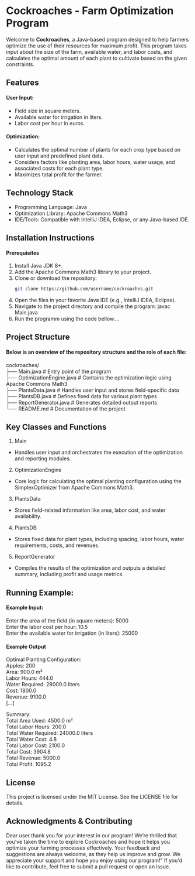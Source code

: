 # Cockroaches - Farm Optimization Program

Welcome to **Cockroaches**, a Java-based program designed to help farmers optimize the use of their resources for maximum profit. This program takes input about the size of the farm, available water, and labor costs, and calculates the optimal amount of each plant to cultivate based on the given constraints.

## Features
#### User Input:

- Field size in square meters.
- Available water for irrigation in liters.
- Labor cost per hour in euros.
#### Optimization:
- Calculates the optimal number of plants for each crop type based on user input and predefined plant data.
- Considers factors like planting area, labor hours, water usage, and associated costs for each plant type.
- Maximizes total profit for the farmer.

## Technology Stack
- Programming Language: Java
- Optimization Library: Apache Commons Math3
- IDE/Tools: Compatible with IntelliJ IDEA, Eclipse, or any Java-based IDE.
  

## Installation Instructions
#### Prerequisites
1. Install Java JDK 8+.
2. Add the Apache Commons Math3 library to your project.
3. Clone or download the repository:
   ```bash
   git clone https://github.com/username/cockroaches.git

4. Open the files in your favorite Java IDE (e.g., IntelliJ IDEA, Eclipse).
5. Navigate to the project directory and compile the program:
javac Main.java  
 6. Run the programm using the code bellow....

## Project Structure   
#### Below is an overview of the repository structure and the role of each file:
cockroaches/  
├── Main.java               # Entry point of the program  
├── OptimizationEngine.java # Contains the optimization logic using Apache Commons Math3  
├── PlantsData.java         # Handles user input and stores field-specific data  
├── PlantsDB.java           # Defines fixed data for various plant types  
├── ReportGenerator.java    # Generates detailed output reports  
└── README.md               # Documentation of the project  


## Key Classes and Functions
1. Main
- Handles user input and orchestrates the execution of the optimization and reporting modules.
2. OptimizationEngine
- Core logic for calculating the optimal planting configuration using the SimplexOptimizer from Apache Commons Math3.
3. PlantsData
- Stores field-related information like area, labor cost, and water availability.
4. PlantsDB
- Stores fixed data for plant types, including spacing, labor hours, water requirements, costs, and revenues.
5. ReportGenerator
- Compiles the results of the optimization and outputs a detailed summary, including profit and usage metrics.


## Running Example:
#### Example Input:
Enter the area of the field (in square meters): 5000  
Enter the labor cost per hour: 10.5  
Enter the available water for irrigation (in liters): 25000  

#### Example Output

Optimal Planting Configuration:  
Apples: 200  
  Area: 900.0 m²  
  Labor Hours: 444.0  
  Water Required: 28000.0 liters  
  Cost: 1800.0  
  Revenue: 9100.0  
[...]

Summary:  
Total Area Used: 4500.0 m²  
Total Labor Hours: 200.0  
Total Water Required: 24000.0 liters  
Total Water Cost: 4.8  
Total Labor Cost: 2100.0  
Total Cost: 3904.8  
Total Revenue: 5000.0  
Total Profit: 1095.2  




## License
This project is licensed under the MIT License. See the LICENSE file for details.

## Acknowledgments & Contributing
Dear user thank you for your interest in our program! We’re thrilled that you’ve taken the time to explore Cockroaches and hope it helps you optimize your farming processes effectively. Your feedback and suggestions are always welcome, as they help us improve and grow. We appreciate your support and hope you enjoy using our program!"
If you'd like to contribute, feel free to submit a pull request or open an issue.


